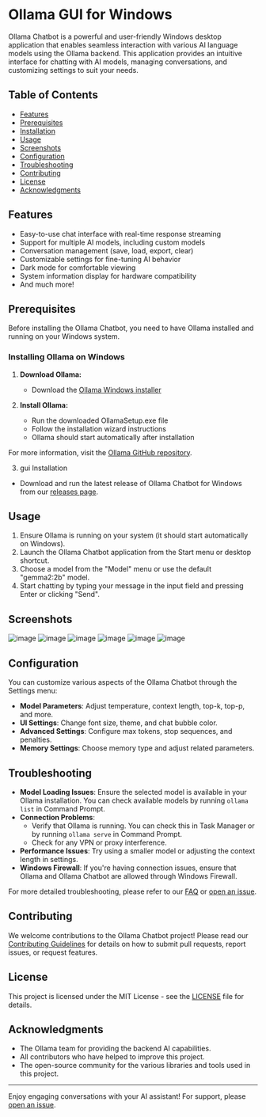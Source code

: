 # Ollama GUI for Windows

Ollama Chatbot is a powerful and user-friendly Windows desktop application that enables seamless interaction with various AI language models using the Ollama backend. This application provides an intuitive interface for chatting with AI models, managing conversations, and customizing settings to suit your needs.

## Table of Contents

- [Features](#features)
- [Prerequisites](#prerequisites)
- [Installation](#installation)
- [Usage](#usage)
- [Screenshots](#screenshots)
- [Configuration](#configuration)
- [Troubleshooting](#troubleshooting)
- [Contributing](#contributing)
- [License](#license)
- [Acknowledgments](#acknowledgments)

## Features

- Easy-to-use chat interface with real-time response streaming
- Support for multiple AI models, including custom models
- Conversation management (save, load, export, clear)
- Customizable settings for fine-tuning AI behavior
- Dark mode for comfortable viewing
- System information display for hardware compatibility
- And much more!

## Prerequisites

Before installing the Ollama Chatbot, you need to have Ollama installed and running on your Windows system.

### Installing Ollama on Windows

1. **Download Ollama:**
   - Download the [Ollama Windows installer](https://ollama.com/download/OllamaSetup.exe)

2. **Install Ollama:**
   - Run the downloaded OllamaSetup.exe file
   - Follow the installation wizard instructions
   - Ollama should start automatically after installation

For more information, visit the [Ollama GitHub repository](https://github.com/ollama/ollama).

3. gui Installation
  - Download and run the latest release of Ollama Chatbot for Windows from our [releases page](https://github.com/mshojaei77/ollama_gui/releases).


## Usage

1. Ensure Ollama is running on your system (it should start automatically on Windows).
2. Launch the Ollama Chatbot application from the Start menu or desktop shortcut.
3. Choose a model from the "Model" menu or use the default "gemma2:2b" model.
4. Start chatting by typing your message in the input field and pressing Enter or clicking "Send".

## Screenshots
![image](https://github.com/user-attachments/assets/eaad3a03-b107-468c-adac-9754d55fda67)
![image](https://github.com/user-attachments/assets/a25d773c-747c-4a66-b77f-fc8cbe6cff63)
![image](https://github.com/user-attachments/assets/2ea3aaf6-8960-460a-9361-d8a06621c800)
![image](https://github.com/user-attachments/assets/4a39f4d4-5fde-437d-9deb-2515033f3d03)
![image](https://github.com/user-attachments/assets/8d38ada1-94d2-4dec-885f-cdafa98b98a4)
![image](https://github.com/user-attachments/assets/5ab4891f-eb4e-459f-959b-46049eb65a4d)

## Configuration

You can customize various aspects of the Ollama Chatbot through the Settings menu:

- **Model Parameters**: Adjust temperature, context length, top-k, top-p, and more.
- **UI Settings**: Change font size, theme, and chat bubble color.
- **Advanced Settings**: Configure max tokens, stop sequences, and penalties.
- **Memory Settings**: Choose memory type and adjust related parameters.

## Troubleshooting

- **Model Loading Issues**: Ensure the selected model is available in your Ollama installation. You can check available models by running `ollama list` in Command Prompt.
- **Connection Problems**: 
  - Verify that Ollama is running. You can check this in Task Manager or by running `ollama serve` in Command Prompt.
  - Check for any VPN or proxy interference.
- **Performance Issues**: Try using a smaller model or adjusting the context length in settings.
- **Windows Firewall**: If you're having connection issues, ensure that Ollama and Ollama Chatbot are allowed through Windows Firewall.

For more detailed troubleshooting, please refer to our [FAQ](link-to-faq) or [open an issue](link-to-issues).

## Contributing

We welcome contributions to the Ollama Chatbot project! Please read our [Contributing Guidelines](CONTRIBUTING.md) for details on how to submit pull requests, report issues, or request features.

## License

This project is licensed under the MIT License - see the [LICENSE](LICENSE) file for details.

## Acknowledgments

- The Ollama team for providing the backend AI capabilities.
- All contributors who have helped to improve this project.
- The open-source community for the various libraries and tools used in this project.

---

Enjoy engaging conversations with your AI assistant! For support, please [open an issue](https://github.com/mshojaei77/ollama_gui/issues).
